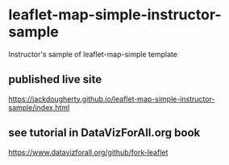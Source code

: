 # leaflet-map-simple-instructor-sample
Instructor's sample of leaflet-map-simple template

## published live site
https://jackdougherty.github.io/leaflet-map-simple-instructor-sample/index.html

## see tutorial in DataVizForAll.org book
https://www.datavizforall.org/github/fork-leaflet
